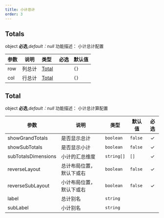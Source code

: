 ```yaml
---
title: 小计总计
order: 3
---
```


## Totals

object **必选**,_default：null_ 功能描述： 小计总计配置

| 参数 | 说明 | 类型   | 必选  | 默认值 |
| --- | --- | --- | :-: | --- |
| row | 列总计 | [Total](/zh/docs/api/general/S2Options#total) |  |   `{}` |
| col | 行总计 | [Total](/zh/docs/api/general/S2Options#total) |  |   `{}` |

## Total

object **必选**,_default：null_ 功能描述： 小计总计算配置

| 参数 | 说明 | 类型 | 默认值 | 必选  |
| --- | --- | --- | --- | :-:  |
| showGrandTotals | 是否显示总计 | `boolean` |   `false` | ✓ |
| showSubTotals | 是否显示小计 | `boolean` |   `false` | ✓ |
| subTotalsDimensions | 小计的汇总维度 | `string[]` |  `[]` | ✓ |
| reverseLayout | 总计布局位置，默认下或右 | `boolean` |   `false` | ✓ |
| reverseSubLayout | 小计布局位置，默认下或右 | `boolean` |  `false` | ✓ |
| label |   总计别名 | `string` |  |  |
| subLabel | 小计别名 | `string` |    |  |
